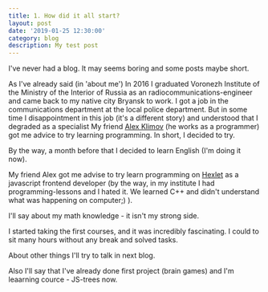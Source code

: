 ```yaml
---
title: 1. How did it all start?
layout: post
date: '2019-01-25 12:30:00'
category: blog
description: My test post
---
```


I've never had a blog. It may seems boring and some posts maybe short.

As I've already said (in 'about me') In 2016 I graduated Voronezh Institute of the Ministry of the Interior of Russia as an radiocommunications-engineer and came back to my native city Bryansk to work. I got a job in the communications department at the local police department. But in some time I disappointment in this job (it's a different story) and understood that I degraded as a specialist My friend [Alex Klimov](https://vk.com/id4417964) (he works as a programmer) got me advice to try learning programming. In short, I decided to try.

By the way, a month before that I decided to learn English (I'm doing it now). 

My friend Alex got me advise to try learn programming on [Hexlet](https://ru.hexlet.io/) as a javascript frontend developer (by the way, in my institute I had programming-lessons and I hated it. We learned C++ and didn't understand what was happening on computer;) ). 

I'll say about my math knowledge - it isn't my strong side. 

I started taking the first courses, and it was incredibly fascinating. I could to sit many hours without any break and solved tasks.

About other things I'll try to talk in next blog.

Also I'll say that I've already done first project (brain games) and I'm leaarning cource - JS-trees now.